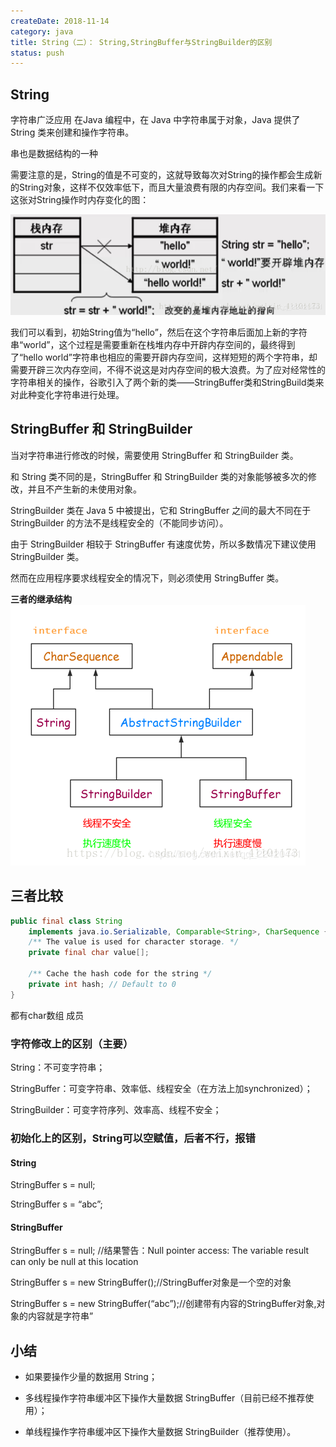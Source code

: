 ```yaml
---
createDate: 2018-11-14
category: java
title: String（二）： String,StringBuffer与StringBuilder的区别
status: push
---
```


## String

字符串广泛应用 在Java 编程中，在 Java 中字符串属于对象，Java 提供了 String 类来创建和操作字符串。

串也是数据结构的一种

需要注意的是，String的值是不可变的，这就导致每次对String的操作都会生成新的String对象，这样不仅效率低下，而且大量浪费有限的内存空间。我们来看一下这张对String操作时内存变化的图：

![](./img/20181113161613933.png)

我们可以看到，初始String值为“hello”，然后在这个字符串后面加上新的字符串“world”，这个过程是需要重新在栈堆内存中开辟内存空间的，最终得到了“hello world”字符串也相应的需要开辟内存空间，这样短短的两个字符串，却需要开辟三次内存空间，不得不说这是对内存空间的极大浪费。为了应对经常性的字符串相关的操作，谷歌引入了两个新的类——StringBuffer类和StringBuild类来对此种变化字符串进行处理。

## StringBuffer 和 StringBuilder

当对字符串进行修改的时候，需要使用 StringBuffer 和 StringBuilder 类。

和 String 类不同的是，StringBuffer 和 StringBuilder 类的对象能够被多次的修改，并且不产生新的未使用对象。

StringBuilder 类在 Java 5 中被提出，它和 StringBuffer 之间的最大不同在于 StringBuilder 的方法不是线程安全的（不能同步访问）。

由于 StringBuilder 相较于 StringBuffer 有速度优势，所以多数情况下建议使用 StringBuilder 类。

然而在应用程序要求线程安全的情况下，则必须使用 StringBuffer 类。

**三者的继承结构**
![](./img/20181113161743180.png)

## 三者比较

~~~ java
public final class String
    implements java.io.Serializable, Comparable<String>, CharSequence {
    /** The value is used for character storage. */
    private final char value[];
 
    /** Cache the hash code for the string */
    private int hash; // Default to 0
}

~~~

都有char数组 成员

### 字符修改上的区别（主要）

String：不可变字符串；

StringBuffer：可变字符串、效率低、线程安全（在方法上加synchronized）；

StringBuilder：可变字符序列、效率高、线程不安全；

### 初始化上的区别，String可以空赋值，后者不行，报错

#### String

StringBuffer s = null;   

StringBuffer s = “abc”;   

#### StringBuffer

StringBuffer s = null; //结果警告：Null pointer access: The variable result can only be null at this location

StringBuffer s = new StringBuffer();//StringBuffer对象是一个空的对象

StringBuffer s = new StringBuffer(“abc”);//创建带有内容的StringBuffer对象,对象的内容就是字符串”

## 小结

- 如果要操作少量的数据用 String；

- 多线程操作字符串缓冲区下操作大量数据 StringBuffer（目前已经不推荐使用）；

- 单线程操作字符串缓冲区下操作大量数据 StringBuilder（推荐使用）。